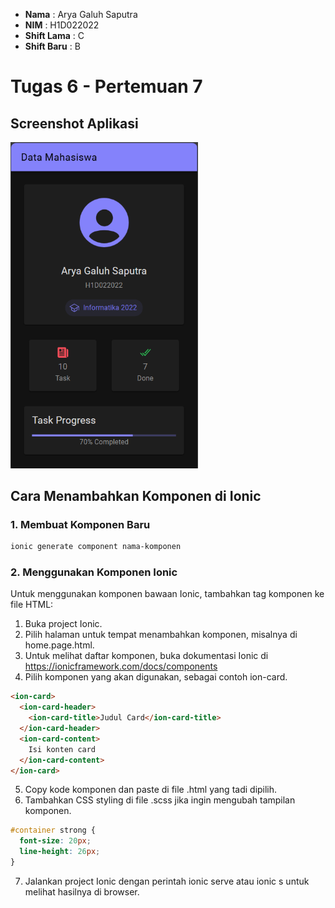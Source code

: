 - **Nama** : Arya Galuh Saputra
- **NIM** : H1D022022
- **Shift Lama** : C
- **Shift Baru** : B

# Tugas 6 - Pertemuan 7

## Screenshot Aplikasi
<img src="Task.png" alt="Gambar Aplikasi" width="300"/>

## Cara Menambahkan Komponen di Ionic

### 1. Membuat Komponen Baru

```bash
ionic generate component nama-komponen
```
### 2. Menggunakan Komponen Ionic
Untuk menggunakan komponen bawaan Ionic, tambahkan tag komponen ke file HTML:

1. Buka project Ionic.
2. Pilih halaman untuk tempat menambahkan komponen, misalnya di home.page.html.
3. Untuk melihat daftar komponen, buka dokumentasi Ionic di https://ionicframework.com/docs/components 
4. Pilih komponen yang akan digunakan, sebagai contoh ion-card.

```html
<ion-card>
  <ion-card-header>
    <ion-card-title>Judul Card</ion-card-title>
  </ion-card-header>
  <ion-card-content>
    Isi konten card
  </ion-card-content>
</ion-card>
```

5. Copy kode komponen dan paste di file .html yang tadi dipilih.
6. Tambahkan CSS styling di file .scss jika ingin mengubah tampilan komponen.

```scss
#container strong {
  font-size: 20px;
  line-height: 26px;
}
```

7. Jalankan project Ionic dengan perintah ionic serve atau ionic s untuk melihat hasilnya di browser.